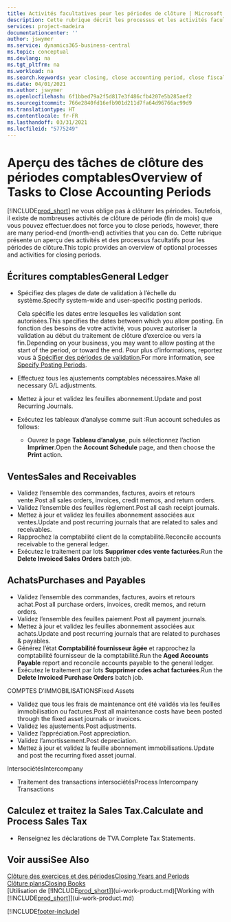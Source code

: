 ```yaml
---
title: Activités facultatives pour les périodes de clôture | Microsoft Docs
description: Cette rubrique décrit les processus et les activités facultatifs pour la clôture des périodes comptables dans Business Central.
services: project-madeira
documentationcenter: ''
author: jswymer
ms.service: dynamics365-business-central
ms.topic: conceptual
ms.devlang: na
ms.tgt_pltfrm: na
ms.workload: na
ms.search.keywords: year closing, close accounting period, close fiscal year, aging, creditor payments, vendor payments
ms.date: 04/01/2021
ms.author: jswymer
ms.openlocfilehash: 6f1bbed79a2f5d817e3f486cfb4207e5b285aef2
ms.sourcegitcommit: 766e2840fd16efb901d211d7fa64d96766ac99d9
ms.translationtype: HT
ms.contentlocale: fr-FR
ms.lasthandoff: 03/31/2021
ms.locfileid: "5775249"
---
```

# <a name="overview-of-tasks-to-close-accounting-periods"></a><span data-ttu-id="77907-103">Aperçu des tâches de clôture des périodes comptables</span><span class="sxs-lookup"><span data-stu-id="77907-103">Overview of Tasks to Close Accounting Periods</span></span>
[!INCLUDE[prod_short](includes/prod_short.md)] <span data-ttu-id="77907-104">ne vous oblige pas à clôturer les périodes. Toutefois, il existe de nombreuses activités de clôture de période (fin de mois) que vous pouvez effectuer.</span><span class="sxs-lookup"><span data-stu-id="77907-104">does not force you to close periods, however, there are many period-end (month-end) activities that you can do.</span></span> <span data-ttu-id="77907-105">Cette rubrique présente un aperçu des activités et des processus facultatifs pour les périodes de clôture.</span><span class="sxs-lookup"><span data-stu-id="77907-105">This topic provides an overview of optional processes and activities for closing periods.</span></span>  

## <a name="general-ledger"></a><span data-ttu-id="77907-106">Écritures comptables</span><span class="sxs-lookup"><span data-stu-id="77907-106">General Ledger</span></span>
* <span data-ttu-id="77907-107">Spécifiez des plages de date de validation à l’échelle du système.</span><span class="sxs-lookup"><span data-stu-id="77907-107">Specify system-wide and user-specific posting periods.</span></span>  

    <span data-ttu-id="77907-108">Cela spécifie les dates entre lesquelles les validation sont autorisées.</span><span class="sxs-lookup"><span data-stu-id="77907-108">This specifies the dates between which you allow posting.</span></span> <span data-ttu-id="77907-109">En fonction des besoins de votre activité, vous pouvez autoriser la validation au début du traitement de clôture d’exercice ou vers la fin.</span><span class="sxs-lookup"><span data-stu-id="77907-109">Depending on your business, you may want to allow posting at the start of the period, or toward the end.</span></span> <span data-ttu-id="77907-110">Pour plus d’informations, reportez vous à [Spécifier des périodes de validation](finance-how-specify-posting-periods.md).</span><span class="sxs-lookup"><span data-stu-id="77907-110">For more information, see [Specify Posting Periods](finance-how-specify-posting-periods.md).</span></span>  
* <span data-ttu-id="77907-111">Effectuez tous les ajustements comptables nécessaires.</span><span class="sxs-lookup"><span data-stu-id="77907-111">Make all necessary G/L adjustments.</span></span>  
* <span data-ttu-id="77907-112">Mettez à jour et validez les feuilles abonnement.</span><span class="sxs-lookup"><span data-stu-id="77907-112">Update and post Recurring Journals.</span></span>  
  <!--* Process Consolidations-->
* <span data-ttu-id="77907-113">Exécutez les tableaux d’analyse comme suit :</span><span class="sxs-lookup"><span data-stu-id="77907-113">Run account schedules as follows:</span></span>  
  * <span data-ttu-id="77907-114">Ouvrez la page **Tableau d’analyse**, puis sélectionnez l’action **Imprimer**.</span><span class="sxs-lookup"><span data-stu-id="77907-114">Open the **Account Schedule** page, and then choose the **Print** action.</span></span>  

## <a name="sales-and-receivables"></a><span data-ttu-id="77907-115">Ventes</span><span class="sxs-lookup"><span data-stu-id="77907-115">Sales and Receivables</span></span>
* <span data-ttu-id="77907-116">Validez l’ensemble des commandes, factures, avoirs et retours vente.</span><span class="sxs-lookup"><span data-stu-id="77907-116">Post all sales orders, invoices, credit memos, and return orders.</span></span>  
* <span data-ttu-id="77907-117">Validez l’ensemble des feuilles règlement.</span><span class="sxs-lookup"><span data-stu-id="77907-117">Post all cash receipt journals.</span></span>  
* <span data-ttu-id="77907-118">Mettez à jour et validez les feuilles abonnement associées aux ventes.</span><span class="sxs-lookup"><span data-stu-id="77907-118">Update and post recurring journals that are related to sales and receivables.</span></span>  
* <span data-ttu-id="77907-119">Rapprochez la comptabilité client de la comptabilité.</span><span class="sxs-lookup"><span data-stu-id="77907-119">Reconcile accounts receivable to the general ledger.</span></span>  
* <span data-ttu-id="77907-120">Exécutez le traitement par lots **Supprimer cdes vente facturées**.</span><span class="sxs-lookup"><span data-stu-id="77907-120">Run the **Delete Invoiced Sales Orders** batch job.</span></span>  

## <a name="purchases-and-payables"></a><span data-ttu-id="77907-121">Achats</span><span class="sxs-lookup"><span data-stu-id="77907-121">Purchases and Payables</span></span>
* <span data-ttu-id="77907-122">Validez l’ensemble des commandes, factures, avoirs et retours achat.</span><span class="sxs-lookup"><span data-stu-id="77907-122">Post all purchase orders, invoices, credit memos, and return orders.</span></span>  
* <span data-ttu-id="77907-123">Validez l’ensemble des feuilles paiement.</span><span class="sxs-lookup"><span data-stu-id="77907-123">Post all payment journals.</span></span>  
* <span data-ttu-id="77907-124">Mettez à jour et validez les feuilles abonnement associées aux achats.</span><span class="sxs-lookup"><span data-stu-id="77907-124">Update and post recurring journals that are related to purchases & payables.</span></span>  
* <span data-ttu-id="77907-125">Générez l’état **Comptabilité fournisseur âgée** et rapprochez la comptabilité fournisseur de la comptabilité.</span><span class="sxs-lookup"><span data-stu-id="77907-125">Run the **Aged Accounts Payable** report and reconcile accounts payable to the general ledger.</span></span>  
* <span data-ttu-id="77907-126">Exécutez le traitement par lots **Supprimer cdes achat facturées**.</span><span class="sxs-lookup"><span data-stu-id="77907-126">Run the **Delete Invoiced Purchase Orders** batch job.</span></span>  

<span data-ttu-id="77907-127">COMPTES D’IMMOBILISATIONS</span><span class="sxs-lookup"><span data-stu-id="77907-127">Fixed Assets</span></span>
* <span data-ttu-id="77907-128">Validez que tous les frais de maintenance ont été validés via les feuilles immobilisation ou factures.</span><span class="sxs-lookup"><span data-stu-id="77907-128">Post all maintenance costs have been posted through the fixed asset journals or invoices.</span></span>
* <span data-ttu-id="77907-129">Validez les ajustements.</span><span class="sxs-lookup"><span data-stu-id="77907-129">Post adjustments.</span></span>
* <span data-ttu-id="77907-130">Validez l’appréciation.</span><span class="sxs-lookup"><span data-stu-id="77907-130">Post appreciation.</span></span>
* <span data-ttu-id="77907-131">Validez l’amortissement.</span><span class="sxs-lookup"><span data-stu-id="77907-131">Post depreciation.</span></span>
* <span data-ttu-id="77907-132">Mettez à jour et validez la feuille abonnement immobilisations.</span><span class="sxs-lookup"><span data-stu-id="77907-132">Update and post the recurring fixed asset journal.</span></span>

<span data-ttu-id="77907-133">Intersociétés</span><span class="sxs-lookup"><span data-stu-id="77907-133">Intercompany</span></span>
* <span data-ttu-id="77907-134">Traitement des transactions intersociétés</span><span class="sxs-lookup"><span data-stu-id="77907-134">Process Intercompany Transactions</span></span>

## <a name="calculate-and-process-sales-tax"></a><span data-ttu-id="77907-135">Calculez et traitez la Sales Tax.</span><span class="sxs-lookup"><span data-stu-id="77907-135">Calculate and Process Sales Tax</span></span>
* <span data-ttu-id="77907-136">Renseignez les déclarations de TVA.</span><span class="sxs-lookup"><span data-stu-id="77907-136">Complete Tax Statements.</span></span>  

## <a name="see-also"></a><span data-ttu-id="77907-137">Voir aussi</span><span class="sxs-lookup"><span data-stu-id="77907-137">See Also</span></span>
[<span data-ttu-id="77907-138">Clôture des exercices et des périodes</span><span class="sxs-lookup"><span data-stu-id="77907-138">Closing Years and Periods</span></span>](year-close-years-periods.md)  
[<span data-ttu-id="77907-139">Clôture plans</span><span class="sxs-lookup"><span data-stu-id="77907-139">Closing Books</span></span>](year-close-books.md)  
<span data-ttu-id="77907-140">[Utilisation de [!INCLUDE[prod_short](includes/prod_short.md)]](ui-work-product.md)</span><span class="sxs-lookup"><span data-stu-id="77907-140">[Working with [!INCLUDE[prod_short](includes/prod_short.md)]](ui-work-product.md)</span></span>


[!INCLUDE[footer-include](includes/footer-banner.md)]